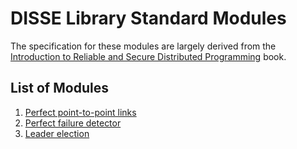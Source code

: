 # DISSE Library Standard Modules

The specification for these modules are largely derived from the [Introduction to Reliable and Secure Distributed Programming](https://dl.acm.org/doi/10.5555/1972495) book.

## List of Modules
 1. [Perfect point-to-point links](./pfd.md)
 2. [Perfect failure detector](./pfd.md)
 3. [Leader election](./le.md)